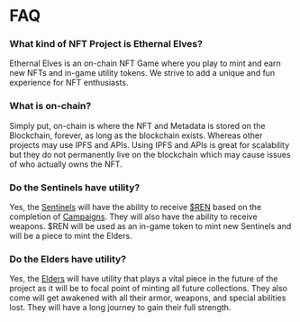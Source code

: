 # FAQ

### What kind of NFT Project is Ethernal Elves?

Ethernal Elves is an on-chain NFT Game where you play to mint and earn new NFTs and in-game utility tokens. We strive to add a unique and fun experience for NFT enthusiasts.

### What is on-chain?

Simply put, on-chain is where the NFT and Metadata is stored on the Blockchain, forever, as long as the blockchain exists. Whereas other projects may use IPFS and APIs. Using IPFS and APIs is great for scalability but they do not permanently live on the blockchain which may cause issues of who actually owns the NFT.

### Do the Sentinels have utility?

Yes, the [Sentinels](broken-reference) will have the ability to receive [$REN](miren.md) based on the completion of [Campaigns](../modes/campaigns.md). They will also have the ability to receive weapons. $REN will be used as an in-game token to mint new Sentinels and will be a piece to mint the Elders.

### Do the Elders have utility?

Yes, the [Elders](../elves/elders-wip.md) will have utility that plays a vital piece in the future of the project as it will be to focal point of minting all future collections. They also come will get awakened with all their armor, weapons, and special abilities lost.  They will have a long journey to gain their full strength. &#x20;

